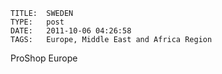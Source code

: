     
    TITLE: 	SWEDEN	
    TYPE: 	post	
    DATE: 	2011-10-06 04:26:58	
    TAGS: 	Europe, Middle East and Africa Region	




ProShop Europe



